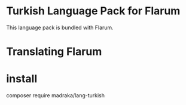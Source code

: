 # Turkish Language Pack for Flarum
This language pack is bundled with Flarum.

# Translating Flarum

# install

composer require madraka/lang-turkish
